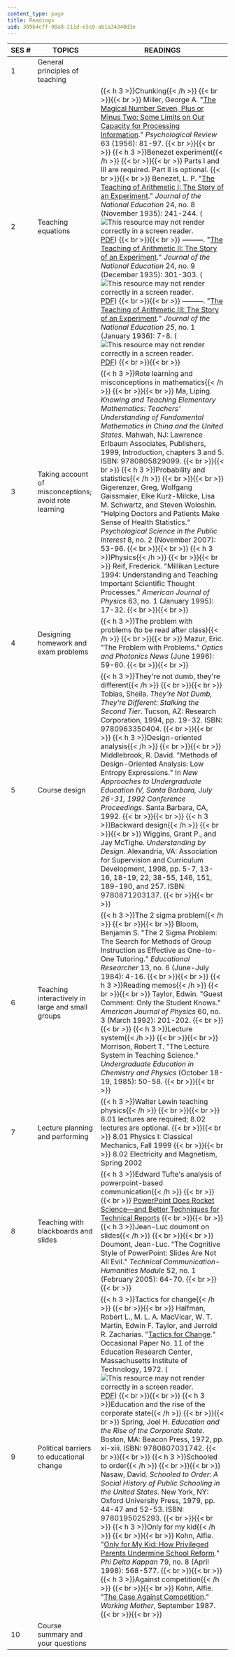 ```yaml
---
content_type: page
title: Readings
uid: 309b4cff-90a0-211d-e5c0-ab1a34340d3e
---
```


| SES # | TOPICS | READINGS |
| --- | --- | --- |
| 1 | General principles of teaching | &nbsp; |
| 2 | Teaching equations | {{< h 3 >}}Chunking{{< /h >}} {{< br >}}{{< br >}} Miller, George A. "[The Magical Number Seven, Plus or Minus Two: Some Limits on Our Capacity for Processing Information](http://psychclassics.yorku.ca/Miller/)." _Psychological Review_ 63 (1956): 81-97. {{< br >}}{{< br >}} {{< h 3 >}}Benezet experiment{{< /h >}} {{< br >}}{{< br >}} Parts I and III are required. Part II is optional. {{< br >}}{{< br >}} Benezet, L. P. "[The Teaching of Arithmetic I: The Story of an Experiment](http://www.inference.phy.cam.ac.uk/sanjoy/benezet/1.html)." _Journal of the National Education_ 24, no. 8 (November 1935): 241-244. (![This resource may not render correctly in a screen reader.](/images/inacessible.gif)[PDF](http://www.inference.phy.cam.ac.uk/sanjoy/benezet/1.pdf)) {{< br >}}{{< br >}} ———. "[The Teaching of Arithmetic II: The Story of an Experiment](http://www.inference.phy.cam.ac.uk/sanjoy/benezet/2.html)." _Journal of the National Education_ 24, no. 9 (December 1935): 301-303. (![This resource may not render correctly in a screen reader.](/images/inacessible.gif)[PDF](http://www.inference.phy.cam.ac.uk/sanjoy/benezet/2.pdf)) {{< br >}}{{< br >}} ———. "[The Teaching of Arithmetic III: The Story of an Experiment](http://www.inference.phy.cam.ac.uk/sanjoy/benezet/3.html)." _Journal of the National Education 25_, no. 1 (January 1936): 7-8. (![This resource may not render correctly in a screen reader.](/images/inacessible.gif)[PDF](http://www.inference.phy.cam.ac.uk/sanjoy/benezet/3.pdf)) {{< br >}}{{< br >}}  |
| 3 | Taking account of misconceptions; avoid rote learning | {{< h 3 >}}Rote learning and misconceptions in mathematics{{< /h >}} {{< br >}}{{< br >}} Ma, Liping. _Knowing and Teaching Elementary Mathematics: Teachers' Understanding of Fundamental Mathematics in China and the United States_. Mahwah, NJ: Lawrence Erlbaum Associates, Publishers, 1999, Introduction, chapters 3 and 5. ISBN: 9780805829099. {{< br >}}{{< br >}} {{< h 3 >}}Probability and statistics{{< /h >}} {{< br >}}{{< br >}} Gigerenzer, Greg, Wolfgang Gaissmaier, Elke Kurz-Milcke, Lisa M. Schwartz, and Steven Woloshin. "Helping Doctors and Patients Make Sense of Health Statistics." _Psychological Science in the Public Interest_ 8, no. 2 (November 2007): 53-96. {{< br >}}{{< br >}} {{< h 3 >}}Physics{{< /h >}} {{< br >}}{{< br >}} Reif, Frederick. "Millikan Lecture 1994: Understanding and Teaching Important Scientific Thought Processes." _American Journal of Physics_ 63, no. 1 (January 1995): 17-32. {{< br >}}{{< br >}}  |
| 4 | Designing homework and exam problems | {{< h 3 >}}The problem with problems (to be read after class){{< /h >}} {{< br >}}{{< br >}} Mazur, Eric. "The Problem with Problems." _Optics and Photonics News_ (June 1996): 59-60. {{< br >}}{{< br >}}  |
| 5 | Course design | {{< h 3 >}}They're not dumb, they're different{{< /h >}} {{< br >}}{{< br >}} Tobias, Sheila. _They're Not Dumb, They're Different: Stalking the Second Tier_. Tucson, AZ: Research Corporation, 1994, pp. 19-32. ISBN: 9780963350404. {{< br >}}{{< br >}} {{< h 3 >}}Design-oriented analysis{{< /h >}} {{< br >}}{{< br >}} Middlebrook, R. David. "Methods of Design-Oriented Analysis: Low Entropy Expressions." In _New Approaches to Undergraduate Education IV, Santa Barbara, July 26-31, 1992 Conference Proceedings_. Santa Barbara, CA, 1992. {{< br >}}{{< br >}} {{< h 3 >}}Backward design{{< /h >}} {{< br >}}{{< br >}} Wiggins, Grant P., and Jay McTighe. _Understanding by Design_. Alexandria, VA: Association for Supervision and Curriculum Development, 1998, pp. 5-7, 13-16, 18-19, 22, 38-55, 146, 151, 189-190, and 257. ISBN: 9780871203137. {{< br >}}{{< br >}}  |
| 6 | Teaching interactively in large and small groups | {{< h 3 >}}The 2 sigma problem{{< /h >}} {{< br >}}{{< br >}} Bloom, Benjamin S. "The 2 Sigma Problem: The Search for Methods of Group Instruction as Effective as One-to-One Tutoring." _Educational Researcher_ 13, no. 6 (June-July 1984): 4-16. {{< br >}}{{< br >}} {{< h 3 >}}Reading memos{{< /h >}} {{< br >}}{{< br >}} Taylor, Edwin. "Guest Comment: Only the Student Knows." _American Journal of Physics_ 60, no. 3 (March 1992): 201-202. {{< br >}}{{< br >}} {{< h 3 >}}Lecture system{{< /h >}} {{< br >}}{{< br >}} Morrison, Robert T. "The Lecture System in Teaching Science." _Undergraduate Education in Chemistry and Physics_ (October 18-19, 1985): 50-58. {{< br >}}{{< br >}}  |
| 7 | Lecture planning and performing | {{< h 3 >}}Walter Lewin teaching physics{{< /h >}} {{< br >}}{{< br >}} 8.01 lectures are required; 8.02 lectures are optional. {{< br >}}{{< br >}} 8.01 Physics I: Classical Mechanics, Fall 1999 {{< br >}}{{< br >}} 8.02 Electricity and Magnetism, Spring 2002 |
| 8 | Teaching with blackboards and slides | {{< h 3 >}}Edward Tufte's analysis of powerpoint-based communication{{< /h >}} {{< br >}}{{< br >}} [PowerPoint Does Rocket Science—and Better Techniques for Technical Reports](http://www.edwardtufte.com/bboard/q-and-a-fetch-msg?msg_id=0001yB&topic_id=1&topic=Ask+E.T.) {{< br >}}{{< br >}} {{< h 3 >}}Jean-Luc doumont on slides{{< /h >}} {{< br >}}{{< br >}} Doumont, Jean-Luc. "The Cognitive Style of PowerPoint: Slides Are Not All Evil." _Technical Communication-Humanities Module_ 52, no. 1 (February 2005): 64-70. {{< br >}}{{< br >}}  |
| 9 | Political barriers to educational change | {{< h 3 >}}Tactics for change{{< /h >}} {{< br >}}{{< br >}} Halfman, Robert L., M. L. A. MacVicar, W. T. Martin, Edwin F. Taylor, and Jerrold R. Zacharias. "[Tactics for Change](http://www.eftaylor.com/pub/TacticsForChange.htm)." Occasional Paper No. 11 of the Education Research Center, Massachusetts Institute of Technology, 1972. (![This resource may not render correctly in a screen reader.](/images/inacessible.gif)[PDF](http://www.eftaylor.com/pub/TacticsForChange.pdf)) {{< br >}}{{< br >}} {{< h 3 >}}Education and the rise of the corporate state{{< /h >}} {{< br >}}{{< br >}} Spring, Joel H. _Education and the Rise of the Corporate State_. Boston, MA: Beacon Press, 1972, pp. xi-xiii. ISBN: 9780807031742. {{< br >}}{{< br >}} {{< h 3 >}}Schooled to order{{< /h >}} {{< br >}}{{< br >}} Nasaw, David. _Schooled to Order: A Social History of Public Schooling in the United States_. New York, NY: Oxford University Press, 1979, pp. 44-47 and 52-53. ISBN: 9780195025293. {{< br >}}{{< br >}} {{< h 3 >}}Only for my kid{{< /h >}} {{< br >}}{{< br >}} Kohn, Alfie. "[Only for My Kid: How Privileged Parents Undermine School Reform](https://www.alfiekohn.org/article/kid/)." _Phi Delta Kappan_ 79, no. 8 (April 1998): 568-577. {{< br >}}{{< br >}} {{< h 3 >}}Against competition{{< /h >}} {{< br >}}{{< br >}} Kohn, Alfie. "[The Case Against Competition](https://www.alfiekohn.org/article/case-competition/)." _Working Mother_, September 1987. {{< br >}}{{< br >}}  |
| 10 | Course summary and your questions |